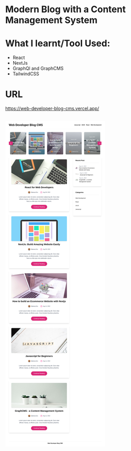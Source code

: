 <!-- @format -->

# Modern Blog with a Content Management System

# What I learnt/Tool Used:

<ul>
 <li>React</li>
 <li>NextJs</li>
 <li>GraphQl and GraphCMS
 <li>TailwindCSS</li>
</ul>

# URL

<a href="https://web-developer-blog-cms.vercel.app/" target="_blank"><p>https://web-developer-blog-cms.vercel.app/</p></a>
<br />
<img src="./public/screencapture-web-developer-blog-cms-vercel-app-2022-09-24-16_01_59.png">
